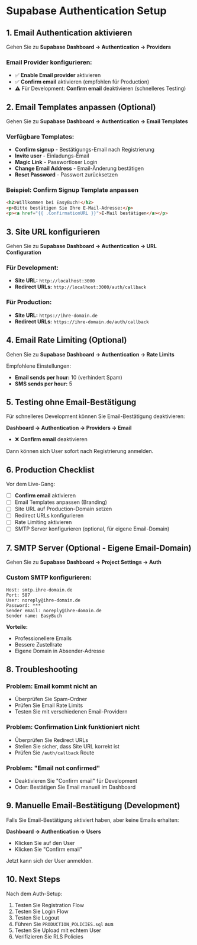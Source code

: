 # Supabase Authentication Setup

## 1. Email Authentication aktivieren

Gehen Sie zu **Supabase Dashboard → Authentication → Providers**

### Email Provider konfigurieren:
- ✅ **Enable Email provider** aktivieren
- ✅ **Confirm email** aktivieren (empfohlen für Production)
- ⚠️ Für Development: **Confirm email** deaktivieren (schnelleres Testing)

## 2. Email Templates anpassen (Optional)

Gehen Sie zu **Supabase Dashboard → Authentication → Email Templates**

### Verfügbare Templates:
- **Confirm signup** - Bestätigungs-Email nach Registrierung
- **Invite user** - Einladungs-Email
- **Magic Link** - Passwortloser Login
- **Change Email Address** - Email-Änderung bestätigen
- **Reset Password** - Passwort zurücksetzen

### Beispiel: Confirm Signup Template anpassen

```html
<h2>Willkommen bei EasyBuch!</h2>
<p>Bitte bestätigen Sie Ihre E-Mail-Adresse:</p>
<p><a href="{{ .ConfirmationURL }}">E-Mail bestätigen</a></p>
```

## 3. Site URL konfigurieren

Gehen Sie zu **Supabase Dashboard → Authentication → URL Configuration**

### Für Development:
- **Site URL:** `http://localhost:3000`
- **Redirect URLs:** `http://localhost:3000/auth/callback`

### Für Production:
- **Site URL:** `https://ihre-domain.de`
- **Redirect URLs:** `https://ihre-domain.de/auth/callback`

## 4. Email Rate Limiting (Optional)

Gehen Sie zu **Supabase Dashboard → Authentication → Rate Limits**

Empfohlene Einstellungen:
- **Email sends per hour:** 10 (verhindert Spam)
- **SMS sends per hour:** 5

## 5. Testing ohne Email-Bestätigung

Für schnelleres Development können Sie Email-Bestätigung deaktivieren:

**Dashboard → Authentication → Providers → Email**
- ❌ **Confirm email** deaktivieren

Dann können sich User sofort nach Registrierung anmelden.

## 6. Production Checklist

Vor dem Live-Gang:

- [ ] **Confirm email** aktivieren
- [ ] Email Templates anpassen (Branding)
- [ ] Site URL auf Production-Domain setzen
- [ ] Redirect URLs konfigurieren
- [ ] Rate Limiting aktivieren
- [ ] SMTP Server konfigurieren (optional, für eigene Email-Domain)

## 7. SMTP Server (Optional - Eigene Email-Domain)

Gehen Sie zu **Supabase Dashboard → Project Settings → Auth**

### Custom SMTP konfigurieren:
```
Host: smtp.ihre-domain.de
Port: 587
User: noreply@ihre-domain.de
Password: ***
Sender email: noreply@ihre-domain.de
Sender name: EasyBuch
```

**Vorteile:**
- Professionellere Emails
- Bessere Zustellrate
- Eigene Domain in Absender-Adresse

## 8. Troubleshooting

### Problem: Email kommt nicht an
- Überprüfen Sie Spam-Ordner
- Prüfen Sie Email Rate Limits
- Testen Sie mit verschiedenen Email-Providern

### Problem: Confirmation Link funktioniert nicht
- Überprüfen Sie Redirect URLs
- Stellen Sie sicher, dass Site URL korrekt ist
- Prüfen Sie `/auth/callback` Route

### Problem: "Email not confirmed"
- Deaktivieren Sie "Confirm email" für Development
- Oder: Bestätigen Sie Email manuell im Dashboard

## 9. Manuelle Email-Bestätigung (Development)

Falls Sie Email-Bestätigung aktiviert haben, aber keine Emails erhalten:

**Dashboard → Authentication → Users**
- Klicken Sie auf den User
- Klicken Sie "Confirm email"

Jetzt kann sich der User anmelden.

## 10. Next Steps

Nach dem Auth-Setup:

1. Testen Sie Registration Flow
2. Testen Sie Login Flow
3. Testen Sie Logout
4. Führen Sie `PRODUCTION_POLICIES.sql` aus
5. Testen Sie Upload mit echtem User
6. Verifizieren Sie RLS Policies
